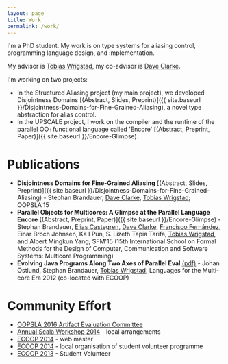 ```yaml
---
layout: page
title: Work
permalink: /work/
---
```


I'm a PhD student. My work is on type systems for aliasing control,
programming language design, and implementation.

My advisor is [Tobias Wrigstad](http://www.it.uu.se/katalog/writo649), my co-advisor is [Dave Clarke](http://www.it.uu.se/katalog/davcl820).

I'm working on two projects:

 - In the Structured Aliasing project (my main project), we developed
   Disjointness Domains
   [(Abstract, Slides, Preprint)]({{ site.baseurl }}/Disjointness-Domains-for-Fine-Grained-Aliasing),
   a novel type abstraction for alias control.
 - In the UPSCALE project, I work on the compiler and the runtime of
   the parallel OO+functional language called 'Encore'
   [(Abstract, Preprint, Paper)]({{ site.baseurl }}/Encore-Glimpse).

# Publications

 - **Disjointness Domains for Fine-Grained Aliasing**
   [(Abstract, Slides, Preprint)]({{ site.baseurl }}/Disjointness-Domains-for-Fine-Grained-Aliasing) -
   Stephan Brandauer,
   [Dave Clarke](http://www.it.uu.se/katalog/davcl820),
   [Tobias Wrigstad](http://www.it.uu.se/katalog/writo649); OOPSLA'15
 - **Parallel Objects for Multicores: A Glimpse at the Parallel
   Language Encore**
   [(Abstract, Preprint, Paper)]({{ site.baseurl }}/Encore-Glimpse) -
   Stephan Brandauer,
   [Elias Castegren](http://www.it.uu.se/katalog/elica697),
   [Dave Clarke](http://www.it.uu.se/katalog/davcl820),
   [Francisco Fernández](http://www.it.uu.se/katalog/frafe664), Einar
   Broch Johnsen, Ka I Pun, S. Lizeth Tapia Tarifa,
   [Tobias Wrigstad](http://www.it.uu.se/katalog/writo649), and
   Albert Mingkun Yang; SFM'15 (15th International School on Formal
   Methods for the Design of Computer, Communication and Software
   Systems: Multicore Programming)
 - **Evolving Java Programs Along Two Axes of Parallel Eval**
   [(pdf)](https://www.it.uu.se/research/upmarc/seminars/2013-02-11/intro.pdf) -
   Johan Östlund, Stephan Brandauer,
   [Tobias Wrigstad](http://www.it.uu.se/katalog/writo649); Languages
   for the Multi-core Era 2012 (co-located with ECOOP)

# Community Effort

 - [OOPSLA 2016 Artifact Evaluation Committee](http://2016.splashcon.org/track/splash-2016-artifacts)
 - [Annual Scala Workshop 2014](http://lampwww.epfl.ch/~hmiller/scala2014/) - local arrangements
 - [ECOOP 2014](http://ecoop14.it.uu.se/) - web master
 - [ECOOP 2014](http://ecoop14.it.uu.se/) - local organisation of student volunteer programme
 - [ECOOP 2013](http://www.lirmm.fr/ecoop13/) - Student Volunteer
